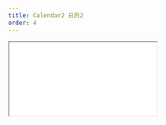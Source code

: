 ```yaml
---
title: Calendar2 日历2
order: 4
---
```


<Iframe src="//mc.fusion.design/demos/comp_groups/@alifd/next/calendar2?theme=@alifd/theme-2" />
